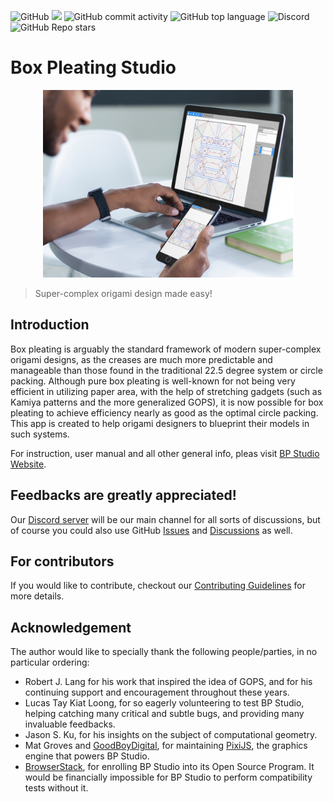 ![GitHub](https://img.shields.io/github/license/MuTsunTsai/box-pleating-studio)
![](https://img.shields.io/badge/platform-ALL-brightgreen)
![GitHub commit activity](https://img.shields.io/github/commit-activity/m/MuTsunTsai/box-pleating-studio)
![GitHub top language](https://img.shields.io/github/languages/top/MuTsunTsai/box-pleating-studio)
![Discord](https://img.shields.io/discord/943493491378507807?color=blue&label=Discord&logo=discord)
![GitHub Repo stars](https://img.shields.io/github/stars/MuTsunTsai/box-pleating-studio?style=social)

# Box Pleating Studio

<p align="center">
  <a href="http://bp-studio.github.io"><img width="400" src="https://github.com/MuTsunTsai/box-pleating-studio/raw/main/src/public/assets/mockup.jpg"></a>
</p>

> Super-complex origami design made easy!

## Introduction

Box pleating is arguably the standard framework of modern super-complex origami designs,
as the creases are much more predictable and manageable than those found in the traditional 22.5 degree system or circle packing.
Although pure box pleating is well-known for not being very efficient in utilizing paper area,
with the help of stretching gadgets (such as Kamiya patterns and the more generalized GOPS),
it is now possible for box pleating to achieve efficiency nearly as good as the optimal circle packing.
This app is created to help origami designers to blueprint their models in such systems.

For instruction, user manual and all other general info, pleas visit [BP Studio Website](http://bp-studio.github.io).

## Feedbacks are greatly appreciated!

Our [Discord server](https://discord.gg/HkcdTDS4zZ) will be our main channel for all sorts of discussions,
but of course you could also use GitHub [Issues](https://github.com/bp-studio/box-pleating-studio/issues)
and [Discussions](https://github.com/bp-studio/box-pleating-studio/discussions) as well.

## For contributors

If you would like to contribute, checkout our
[Contributing Guidelines](CONTRIBUTING.md) for more details.

## Acknowledgement

The author would like to specially thank the following people/parties, in no particular ordering:
- Robert J. Lang for his work that inspired the idea of GOPS,
and for his continuing support and encouragement throughout these years.
- Lucas Tay Kiat Loong, for so eagerly volunteering to test BP Studio,
helping catching many critical and subtle bugs, and providing many invaluable feedbacks.
- Jason S. Ku, for his insights on the subject of computational geometry.
- Mat Groves and [GoodBoyDigital](https://www.goodboydigital.com), for maintaining [PixiJS](https://pixijs.com/),
the graphics engine that powers BP Studio.
- [BrowserStack](https://www.browserstack.com/), for enrolling BP Studio into its Open Source Program.
It would be financially impossible for BP Studio to perform compatibility tests without it.
